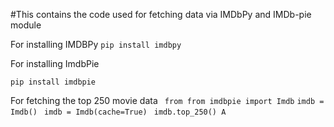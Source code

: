#This contains the code used for fetching data via IMDbPy and IMDb-pie module

For installing IMDBPy
```pip install imdbpy```


For installing ImdbPie

```pip install imdbpie```


For fetching the top 250 movie data
``` from from imdbpie import Imdb```
``` imdb = Imdb() ```
``` imdb = Imdb(cache=True)```
```  imdb.top_250() A ```
